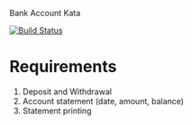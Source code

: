 Bank Account Kata

[![Build Status](https://travis-ci.org/nydol/bank-account-kata.svg?branch=master)](https://travis-ci.org/nydol/bank-account-kata)

# Requirements

1. Deposit and Withdrawal
1. Account statement (date, amount, balance)
1. Statement printing
